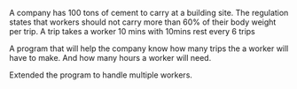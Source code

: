 A company has 100 tons of cement to carry at a building site.
The regulation states that workers should not carry more than 60% of their body weight per trip.
A trip takes a worker 10 mins with 10mins rest every 6 trips

A program that will help the company know how many trips the a worker will have to make.
And how many hours a worker will need.

Extended the program to handle multiple workers.
